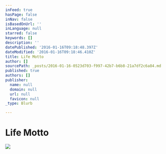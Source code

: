 ```yaml
---
inFeed: true
hasPage: false
inNav: false
isBasedOnUrl: ''
inLanguage: null
starred: false
keywords: []
description: ''
datePublished: '2016-01-16T09:18:48.397Z'
dateModified: '2016-01-16T09:18:46.410Z'
title: Life Motto
author: []
sourcePath: _posts/2016-01-16-0523d703-f997-42b7-b6b8-21a7df2c6a84.md
published: true
authors: []
publisher:
  name: null
  domain: null
  url: null
  favicon: null
_type: Blurb

---
```

# Life Motto
![](https://the-grid-user-content.s3-us-west-2.amazonaws.com/00329b6c-81b0-4205-8e16-45e6352c9654.jpg)